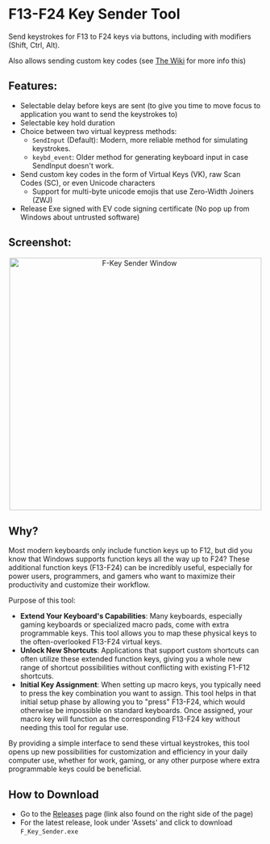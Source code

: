 # F13-F24 Key Sender Tool
 Send keystrokes for F13 to F24 keys via buttons, including with modifiers (Shift, Ctrl, Alt).

 Also allows sending custom key codes (see [The Wiki](https://github.com/ThioJoe/F-Key-Sender/wiki) for more info this)

## Features:
- Selectable delay before keys are sent (to give you time to move focus to application you want to send the keystrokes to)
- Selectable key hold duration
- Choice between two virtual keypress methods:
  - `SendInput` (Default): Modern, more reliable method for simulating keystrokes. 
  - `keybd_event`: Older method for generating keyboard input in case SendInput doesn't work.
- Send custom key codes in the form of Virtual Keys (VK), raw Scan Codes (SC), or even Unicode characters
   - Support for multi-byte unicode emojis that use Zero-Width Joiners (ZWJ)
- Release Exe signed with EV code signing certificate (No pop up from Windows about untrusted software)

## Screenshot:
<p align="center">
<img width="500" alt="F-Key Sender Window" src="https://github.com/user-attachments/assets/2a5d0596-1215-4c8d-b0a5-f343a946dce0">
</p>

## Why?

Most modern keyboards only include function keys up to F12, but did you know that Windows supports function keys all the way up to F24? These additional function keys (F13-F24) can be incredibly useful, especially for power users, programmers, and gamers who want to maximize their productivity and customize their workflow.

Purpose of this tool:

- **Extend Your Keyboard's Capabilities**: Many keyboards, especially gaming keyboards or specialized macro pads, come with extra programmable keys. This tool allows you to map these physical keys to the often-overlooked F13-F24 virtual keys.
- **Unlock New Shortcuts**: Applications that support custom shortcuts can often utilize these extended function keys, giving you a whole new range of shortcut possibilities without conflicting with existing F1-F12 shortcuts.
- **Initial Key Assignment**: When setting up macro keys, you typically need to press the key combination you want to assign. This tool helps in that initial setup phase by allowing you to "press" F13-F24, which would otherwise be impossible on standard keyboards. Once assigned, your macro key will function as the corresponding F13-F24 key without needing this tool for regular use.

By providing a simple interface to send these virtual keystrokes, this tool opens up new possibilities for customization and efficiency in your daily computer use, whether for work, gaming, or any other purpose where extra programmable keys could be beneficial.

## How to Download

- Go to the [Releases](https://github.com/ThioJoe/F-Key-Sender/releases) page (link also found on the right side of the page)
- For the latest release, look under 'Assets' and click to download `F_Key_Sender.exe`





